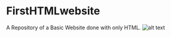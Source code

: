 # FirstHTMLwebsite
A Repository of a Basic Website done with only HTML.
![alt text](https://raw.githubusercontent.com/romocesar/FirstHTMLwebsite/1_HTMLWS.png)
